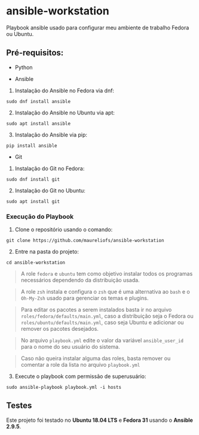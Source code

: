 # ansible-workstation
Playbook ansible usado para configurar meu ambiente de trabalho Fedora ou Ubuntu.

## Pré-requisitos:
* Python

* Ansible
  
1. Instalação do Ansible no Fedora via dnf:
```shell
sudo dnf install ansible
```

2. Instalação do Ansible no Ubuntu via apt:
```shell
sudo apt install ansible
```

3. Instalação do Ansible via pip:
```shell
pip install ansible
```

* Git
1. Instalação do Git no Fedora:
```shell
sudo dnf install git
```

2. Instalação do Git no Ubuntu:
```shell
sudo apt install git
```

### Execução do Playbook

1. Clone o repositório usando o comando:

```shell
git clone https://github.com/maureliofs/ansible-workstation
```

2. Entre na pasta do projeto:

```shell
cd ansible-workstation
```

> A role `fedora` e `ubuntu` tem como objetivo instalar todos os programas necessários dependendo da distribuição usada.

>  A role `zsh` instala e configura o `zsh` que é uma alternativa ao `bash` e o `Oh-My-Zsh` usado para gerenciar os temas e plugins.

> Para editar os pacotes a serem instalados basta ir no arquivo `roles/fedora/defaults/main.yml`, caso a distribuição seja o Fedora ou  `roles/ubuntu/defaults/main.yml`, caso seja Ubuntu e adicionar ou remover os pacotes desejados.

> No arquivo `playbook.yml` edite o valor da variável `ansible_user_id` para o nome do seu usuário do sistema.

>Caso não queira instalar alguma das roles, basta remover ou comentar a role da lista no arquivo `playbook.yml`


3. Execute o playbook com permissão de superusuário:
```shell
sudo ansible-playbook playbook.yml -i hosts
```
## Testes

Este projeto foi testado no **Ubuntu 18.04 LTS** e **Fedora 31** usando o **Ansible 2.9.5**. 